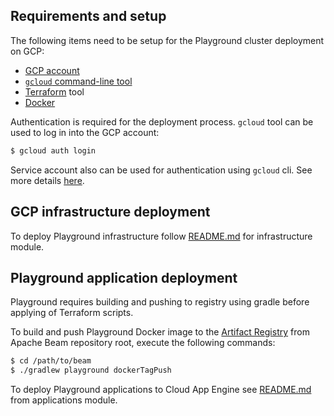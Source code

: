 <!--
    Licensed to the Apache Software Foundation (ASF) under one
    or more contributor license agreements.  See the NOTICE file
    distributed with this work for additional information
    regarding copyright ownership.  The ASF licenses this file
    to you under the Apache License, Version 2.0 (the
    "License"); you may not use this file except in compliance
    with the License.  You may obtain a copy of the License at

      http://www.apache.org/licenses/LICENSE-2.0

    Unless required by applicable law or agreed to in writing,
    software distributed under the License is distributed on an
    "AS IS" BASIS, WITHOUT WARRANTIES OR CONDITIONS OF ANY
    KIND, either express or implied.  See the License for the
    specific language governing permissions and limitations
    under the License.
-->

## Requirements and setup

The following items need to be setup for the Playground cluster deployment on GCP:

* [GCP account](https://cloud.google.com/) 
* [`gcloud` command-line tool](https://cloud.google.com/sdk/gcloud)
* [Terraform](https://www.terraform.io/downloads.html) tool
* [Docker](https://www.docker.com/get-started)

Authentication is required for the deployment process. `gcloud` tool can be used to log in into the GCP account:

```bash
$ gcloud auth login
```

Service account also can be used for authentication using `gcloud` cli. See more
details [here](https://cloud.google.com/sdk/gcloud/reference/auth/activate-service-account).

## GCP infrastructure deployment

To deploy Playground infrastructure follow [README.md](./infrastructure/README.md) for infrastructure module.

## Playground application deployment

Playground requires building and pushing to registry using gradle before applying of Terraform scripts.

To build and push Playground Docker image to the [Artifact Registry](https://cloud.google.com/artifact-registry)
from Apache Beam repository root, execute the following commands:

```bash
$ cd /path/to/beam
$ ./gradlew playground dockerTagPush
```

To deploy Playground applications to Cloud App Engine see [README.md](./applications/README.md) from applications
module.